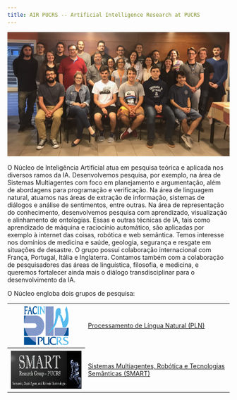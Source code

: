 ```yaml
---
title: AIR PUCRS -- Artificial Intelligence Research at PUCRS
---
```


<img src="foto_grupo.PNG">

O Núcleo de Inteligência Artificial atua em pesquisa teórica e aplicada nos diversos ramos da IA. Desenvolvemos pesquisa, por exemplo, na área de Sistemas Multiagentes com foco em planejamento e argumentação, além de abordagens para programação e verificação. Na área de linguagem natural, atuamos nas áreas de extração de informação, sistemas de diálogos e análise de sentimentos, entre outras. Na área de representação do conhecimento, desenvolvemos pesquisa com aprendizado, visualização e alinhamento de ontologias. Essas e outras técnicas de IA, tais como aprendizado de máquina e raciocínio automático, são aplicadas por exemplo à internet das coisas, robótica e web semântica. Temos interesse nos domínios de medicina e saúde, geologia, segurança e resgate em situações de desastre. O grupo possui colaboração internacional com França, Portugal, Itália e Inglaterra. Contamos também com a colaboração de pesquisadores das áreas de linguística, filosofia, e medicina, e queremos fortalecer ainda mais o diálogo transdisciplinar para o desenvolvimento da IA.

O Núcleo engloba dois grupos de pesquisa: 

<table>
  <tr>
    <th style="text-align:center"><img src="logo-pln.gif" height="90"></th>
    <td><a href="http://www.inf.pucrs.br/linatural" target="_blank">Processamento de Língua Natural (PLN)</a></td>
  </tr>
  <tr>
    <th style="text-align:center"><img src="SMARTlogo.png" height="90"></th>
    <td><a href="https://smart-pucrs.github.io" target="_blank">Sistemas Multiagentes, Robótica e Tecnologias Semânticas (SMART)</a></td>
  </tr>
</table>

